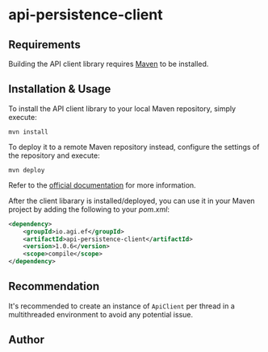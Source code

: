 # api-persistence-client

## Requirements

Building the API client library requires [Maven](https://maven.apache.org/) to be installed.

## Installation & Usage

To install the API client library to your local Maven repository, simply execute:

```shell
mvn install
```

To deploy it to a remote Maven repository instead, configure the settings of the repository and execute:

```shell
mvn deploy
```

Refer to the [official documentation](https://maven.apache.org/plugins/maven-deploy-plugin/usage.html) for more information.

After the client libarary is installed/deployed, you can use it in your Maven project by adding the following to your *pom.xml*:

```xml
<dependency>
    <groupId>io.agi.ef</groupId>
    <artifactId>api-persistence-client</artifactId>
    <version>1.0.6</version>
    <scope>compile</scope>
</dependency>

```

## Recommendation

It's recommended to create an instance of `ApiClient` per thread in a multithreaded environment to avoid any potential issue.

## Author




